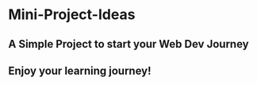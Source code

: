 # Mini-Project-Ideas

## A Simple Project to start your Web Dev Journey 

## Enjoy your learning journey!
